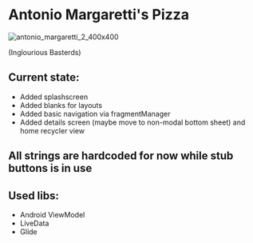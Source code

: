 # Antonio Margaretti's Pizza

![antonio_margaretti_2_400x400](https://user-images.githubusercontent.com/61374472/137308621-430eb3e3-9523-4337-a086-d28e660a1e46.jpg)

(Inglourious Basterds)

## Current state:

- Added splashscreen
- Added blanks for layouts
- Added basic navigation via fragmentManager
- Added details screen (maybe move to non-modal bottom sheet) and home recycler view

## All strings are hardcoded for now while stub buttons is in use

## Used libs:

- Android ViewModel
- LiveData
- Glide
